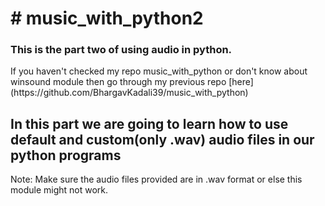 <h1># music_with_python2</h1>
<h3>This is the part two of using audio in python.</h3>
If you haven't checked my repo music_with_python or don't know about winsound module then go through my previous repo [here](https://github.com/BhargavKadali39/music_with_python)
<h2>In this part we are going to learn how to use default and custom(only .wav) audio files in our python programs </h2>  

Note: Make sure the audio files provided are in .wav format or else this module might not work.
